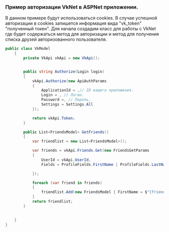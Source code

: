 ### Пример авторизации VkNet в ASPNet приложении.
В данном примере будут использоваться cookies. В случае успешной авторизации в cookies запишется информация вида "vk_token" "полученный токен".
Для начала создадим класс для работы с VkNet где будет содержаться метод для авторизации и метод для получения списка друзей авторизованного пользователя.
```csharp
public class VkModel
    {
        private VkApi vkApi = new VkApi();


        public string Authorize(Login login)
        {
            vkApi.Authorize(new ApiAuthParams
            {
                ApplicationId = ,// ID вашего приложения.
                Login = , // Логин.
                Password =, // Пароль.
                Settings = Settings.All
            });

            return vkApi.Token;
        }

        public List<FriendsModel> GetFriends()
        {
            var friendlist = new List<FriendsModel>();

            var friends = vkApi.Friends.Get(new FriendsGetParams
            {
                UserId = vkApi.UserId,
                Fields = ProfileFields.FirstName | ProfileFields.LastName

            });

            foreach (var friend in friends)
            {
                friendlist.Add(new FriendsModel { FirstName = $"{friend.FirstName}", LastName = $"{friend.LastName}", ID = friend.Id });
            }
            return friendlist;
        }

        
    }
}
```
